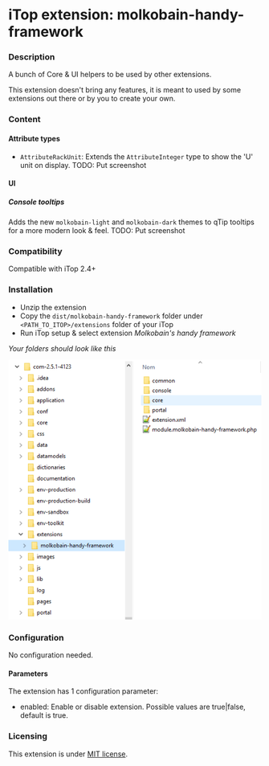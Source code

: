 # iTop extension: molkobain-handy-framework

### Description
A bunch of Core & UI helpers to be used by other extensions.

This extension doesn't bring any features, it is meant to used by some extensions out there or by you to create your own.

### Content
#### Attribute types
* `AttributeRackUnit`: Extends the `AttributeInteger` type to show the 'U' unit on display.
TODO: Put screenshot

#### UI
##### Console tooltips
Adds the new `molkobain-light` and `molkobain-dark` themes to qTip tooltips for a more modern look & feel.
TODO: Put screenshot

### Compatibility
Compatible with iTop 2.4+

### Installation
* Unzip the extension
* Copy the ``dist/molkobain-handy-framework`` folder under ``<PATH_TO_ITOP>/extensions`` folder of your iTop
* Run iTop setup & select extension *Molkobain's handy framework*

*Your folders should look like this*

![Extensions folder](https://raw.githubusercontent.com/Molkobain/itop-handy-framework/master/docs/mhf-install.PNG)

### Configuration
No configuration needed.

#### Parameters
The extension has 1 configuration parameter:
  * enabled: Enable or disable extension. Possible values are true|false, default is true.


### Licensing
This extension is under [MIT license](https://en.wikipedia.org/wiki/MIT_License).
